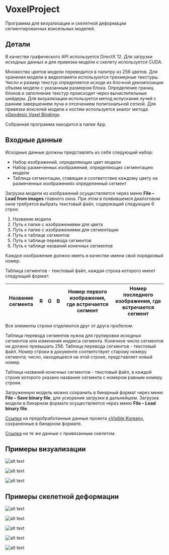 # VoxelProject

Программа для визуализации и скелетной деформации сегментированных воксельных моделей.

## Детали

В качестве графического API используется DirectX 12. Для загрузки исходных данных и для привязки модели к скелету используется CUDA.

Множество цветов модели переводится в палитру из 256 цветов. Для хранения модели в видеопамяти используются трехмерные текстуры.
Число и размер текстур определяется исходя из блочной декомпозиции объема модели с указанным размером блока. Определение границ блоков и заполнение текстур происходит через вычислительные шейдеры.
Для визуализации используется метод испускания лучей с ранним завершением луча и отсечением полигональной сеткой.
Для привязки вокселей модели к костям используется аналог метода [«Geodesic Voxel Binding»](https://knowledge.autodesk.com/support/maya/learn-explore/caas/CloudHelp/cloudhelp/2016/ENU/Maya/files/GUID-5EFDB81B-E332-4D6C-B1BB-0B989AD2F2C7-htm.html). 

Собранная программа находится в папке App.

## Входные данные

Исходные данные должны представлять из себя следующий набор:
* Набор изображений, определяющих цвет модели
* Набор размеченных изображений, определяющих сегментацию модели
* Таблица сегментации, ставящая в соответствие каждому цвету на размеченных изображениях определенный сегмент

Загрузка модели из изображений осуществляется через меню **File – Load from images** главного окна. При этом в появившемся диалоговом окне требуется выбрать текстовый файл, содержащий следующие 6 строк:
1)	Название модели
2)	Путь к папке с изображениями для цвета
3)	Путь к папке с изображениями для сегментации
4)	Путь к таблице сегментов
5)	Путь к таблице перевода сегментов
6)	Путь к таблице названий конечных сегментов

Каждое изображение должно иметь в качестве имени свой порядковый номер.

Таблица сегментов - текстовый файл, каждая строка которого имеет следующий формат:

|Название сегмента|R|G|B|Номер первого изображения, где встречается сегмент|Номер последнего изображения, где встречается сегмент|
|-----------------|-|-|-|--------------------------------------------------|-----------------------------------------------------|

Все элементы строки отделяются друг от друга пробелом.

Таблица перевода сегментов нужна для групировки исходных сегментов или изменения индекса сегмента. Конечное число сегментов не должно превышать 256.
Таблица перевода сегментов - текстовый файл. Номер строки в документе соответствует старому номеру сегмента; число, находящееся на этой строке, представляет новый номер.

Таблица названий конечных сегментов - текстовый файл, в каждой строке которого указано название сегмента с номером равным номеру строки.

Загруженную модель можно сохранить в бинарный формат через меню **File – Save binary file**, для ускорения загрузки в дальнейшем. Загрузка модели в бинарном формате осуществляется через меню **File – Load binary file**.

[Ссылка](https://drive.google.com/open?id=19FUD6hrs_z3mLmgqyIOtP_gQnThE5psU) на предобработанные данные проекта [«Visible Korean»](http://vkh3.kisti.re.kr/), сохраненные в бинарном формате.

[Ссылка](https://drive.google.com/open?id=1Q_XoxQAD-lv_Q-jBWNU7Q6vnLbP21yJz) на те же данные с привязанным скелетом.

## Примеры визуализации

![alt text](https://github.com/IDDruzhin/VoxelProject/blob/master/Samples/Sample_001.jpg)

![alt text](https://github.com/IDDruzhin/VoxelProject/blob/master/Samples/Sample_002.jpg)

![alt text](https://github.com/IDDruzhin/VoxelProject/blob/master/Samples/Sample_003.jpg)

## Примеры скелетной деформации

![alt text](https://github.com/IDDruzhin/VoxelProject/blob/master/Samples/Sample_004.jpg)

![alt text](https://github.com/IDDruzhin/VoxelProject/blob/master/Samples/Sample_005.jpg)

![alt text](https://github.com/IDDruzhin/VoxelProject/blob/master/Samples/Sample_006.jpg)

![alt text](https://github.com/IDDruzhin/VoxelProject/blob/master/Samples/Sample_007.jpg)

![alt text](https://github.com/IDDruzhin/VoxelProject/blob/master/Samples/Sample_008.jpg)
